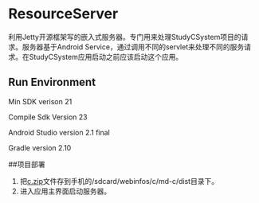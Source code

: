 # ResourceServer
利用Jetty开源框架写的嵌入式服务器。专门用来处理StudyCSystem项目的请求。服务器基于Android Service，通过调用不同的servlet来处理不同的服务请求。在StudyCSystem应用启动之前应该启动这个应用。

## Run Environment
Min SDK verison 21

Compile Sdk Version 23

Android Studio version 2.1 final

Gradle version 2.10

##项目部署
1. 把[c.zip](https://github.com/luofeng0xia/SomeResource/blob/master/md-c/dist/c.zip)文件存到手机的/sdcard/webinfos/c/md-c/dist目录下。
2. 进入应用主界面启动服务器。


